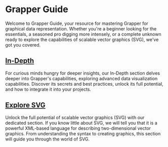 # Grapper Guide

Welcome to Grapper Guide, your resource for mastering Grapper for graphical data representation.
Whether you're a beginner looking for the essentials, a seasoned pro digging more intensely, or a
complete unknown ready to explore the capabilities of scalable vector graphics (SVG), we've got you
covered.

## [In-Depth](./in-depth/)

For curious minds hungry for deeper insights, our In-Depth section delves deeper into Grapper's
capabilities, exploring advanced data visualization capabilities. Discover its secrets and best
practices, unlock its full potential, and how to integrate it into your projects.


## [Explore SVG](./svg/)

Unlock the full potential of scalable vector graphics (SVG) with our dedicated section. If you know 
little about SVG, we will tell you that it is a powerful XML-based language for describing 
two-dimensional vector graphics. From understanding the syntax to creating graphics, this section 
will guide you through the world of SVG.
